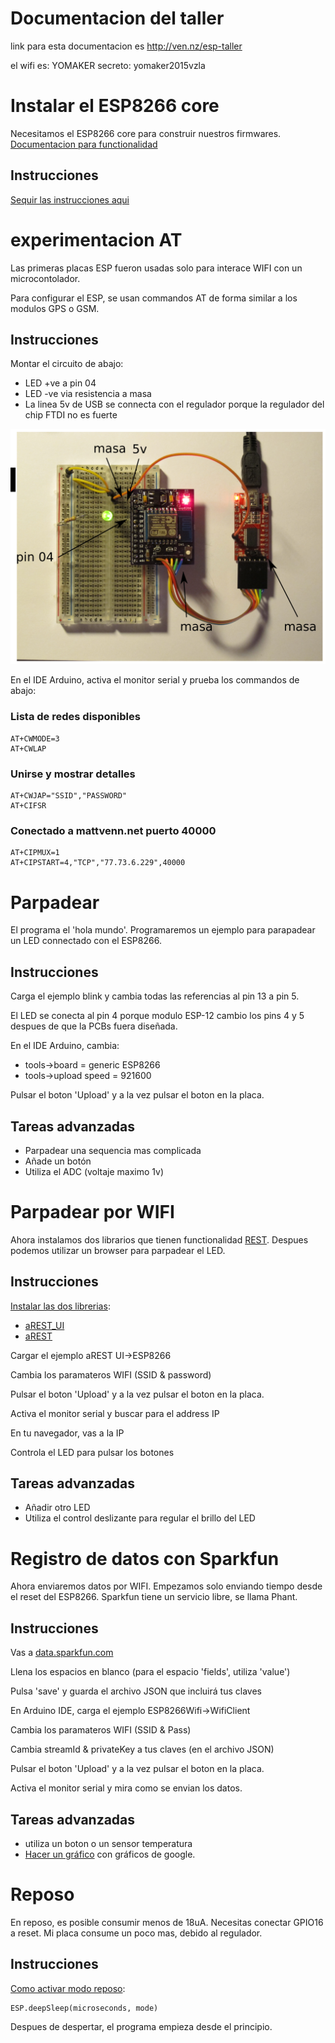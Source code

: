 # Documentacion del taller

link para esta documentacion es http://ven.nz/esp-taller

el wifi es: YOMAKER
secreto: yomaker2015vzla

# Instalar el ESP8266 core

Necesitamos el ESP8266 core para construir nuestros firmwares. 
[Documentacion para functionalidad](https://github.com/esp8266/Arduino/blob/esp8266/hardware/esp8266com/esp8266/doc/reference.md)

## Instrucciones

[Sequir las instrucciones aqui](https://github.com/esp8266/Arduino#installing-with-boards-manager)

# experimentacion AT

Las primeras placas ESP fueron usadas solo para interace WIFI con un
microcontolador.

Para configurar el ESP, se usan commandos AT de forma similar a los modulos
GPS o GSM.

## Instrucciones

Montar el circuito de abajo:

* LED +ve a pin 04
* LED -ve via resistencia a masa
* La linea 5v de USB se connecta con el regulador porque la regulador del chip
 FTDI no es fuerte

![led](led-es.png)

En el IDE Arduino, activa el monitor serial y prueba los commandos de abajo:

### Lista de redes disponibles

    AT+CWMODE=3
    AT+CWLAP

### Unirse y mostrar detalles

    AT+CWJAP="SSID","PASSWORD"
    AT+CIFSR

### Conectado a mattvenn.net puerto 40000

    AT+CIPMUX=1
    AT+CIPSTART=4,"TCP","77.73.6.229",40000

# Parpadear

El programa el 'hola mundo'. Programaremos un ejemplo para parapadear un LED connectado con el ESP8266.

## Instrucciones

Carga el ejemplo blink y cambia todas las referencias al pin 13 a pin 5.

El LED se conecta al pin 4 porque modulo ESP-12 cambio los pins 4 y 5 despues de
que la PCBs fuera diseñada.

En el IDE Arduino, cambia:

* tools->board = generic ESP8266
* tools->upload speed = 921600

Pulsar el boton 'Upload' y a la vez pulsar el boton en la placa.

## Tareas advanzadas

* Parpadear una sequencia mas complicada
* Añade un botón
* Utiliza el ADC (voltaje maximo 1v)

# Parpadear por WIFI

Ahora instalamos dos librarios que tienen functionalidad
[REST](http://arest.io/). Despues podemos utilizar un browser para parpadear el
LED.

## Instrucciones

[Instalar las dos librerias](https://www.arduino.cc/en/Guide/Libraries#toc4):

* [aREST_UI](https://github.com/marcoschwartz/aREST_UI/archive/master.zip)
* [aREST](https://github.com/marcoschwartz/aREST/archive/master.zip)

Cargar el ejemplo aREST UI->ESP8266

Cambia los paramateros WIFI (SSID & password)

Pulsar el boton 'Upload' y a la vez pulsar el boton en la placa.

Activa el monitor serial y buscar para el address IP

En tu navegador, vas a la IP

Controla el LED para pulsar los botones

## Tareas advanzadas

* Añadir otro LED
* Utiliza el control deslizante para regular el brillo del LED

# Registro de datos con Sparkfun

Ahora enviaremos datos por WIFI. Empezamos solo enviando tiempo desde
el reset del ESP8266. Sparkfun tiene un servicio libre, se llama Phant.

## Instrucciones

Vas a [data.sparkfun.com](https://data.sparkfun.com/streams/make)

Llena los espacios en blanco (para el espacio 'fields', utiliza 'value')

Pulsa 'save' y guarda el archivo JSON que incluirá tus claves

En Arduino IDE, carga el ejemplo ESP8266Wifi->WifiClient

Cambia los paramateros WIFI (SSID & Pass)

Cambia streamId & privateKey a tus claves (en el archivo JSON)

Pulsar el boton 'Upload' y a la vez pulsar el boton en la placa.

Activa el monitor serial y mira como se envian los datos.

## Tareas advanzadas

* utiliza un boton o un sensor temperatura
* [Hacer un gráfico](http://phant.io/graphing/google/2014/07/07/graphing-data/)
 con gráficos de google.

# Reposo

En reposo, es posible consumir menos de 18uA. Necesitas conectar GPIO16 a reset.
Mi placa consume un poco mas, debido al regulador.

## Instrucciones

[Como activar modo
reposo](https://github.com/esp8266/Arduino/blob/esp8266/hardware/esp8266com/esp8266/doc/reference.md#esp-specific-apis):

    ESP.deepSleep(microseconds, mode)

Despues de despertar, el programa empieza desde el principio.
